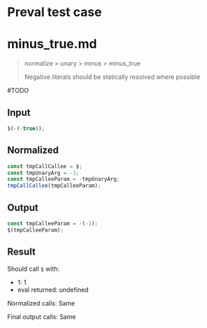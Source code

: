 # Preval test case

# minus_true.md

> normalize > unary > minus > minus_true
>
> Negative literals should be statically resolved where possible

#TODO

## Input

`````js filename=intro
$(-(-true));
`````

## Normalized

`````js filename=intro
const tmpCallCallee = $;
const tmpUnaryArg = -1;
const tmpCalleeParam = -tmpUnaryArg;
tmpCallCallee(tmpCalleeParam);
`````

## Output

`````js filename=intro
const tmpCalleeParam = -(-1);
$(tmpCalleeParam);
`````

## Result

Should call `$` with:
 - 1: 1
 - eval returned: undefined

Normalized calls: Same

Final output calls: Same
